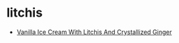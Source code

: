 # litchis

 * [Vanilla Ice Cream With Litchis And Crystallized Ginger](../../index/v/vanilla-ice-cream-with-litchis-and-crystallized-ginger-588.json)
